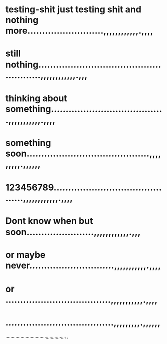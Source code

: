 # testing-shit just testing shit and  nothing more..........................,,,,,,,,,,,,.,,,,
# still nothing......................................................,,,,,,,,,,,,.,,,
# thinking about something.......................................,,,,,,,,,,,.,,,,
# something soon..........................................,,,,,,,,,.,,,,,,
# 123456789...........................................,,,,,,,,,,,,.,,,,
# Dont know when but soon.......................,,,,,,,,,,,,.,,,
# or maybe never.............................,,,,,,,,,,,.,,,,
# or ....................................,,,,,,,,,,,.,,,,
# .....................................,,,,,,,,,.,,,,,,
................................,,,,,,,,,,,.,,,,
,
